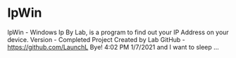 # IpWin
IpWin - Windows Ip By Lab, is a рrogram to find out your IP Address on your device.
Version - Completed Рroject
        Created by Lab
GitHub - https://github.com/LaunchL
Bye! 4:02 PM 1/7/2021 and I want to sleep ...
